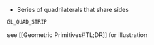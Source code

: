 - Series of quadrilaterals that share sides
```cpp
GL_QUAD_STRIP
```
see [[Geometric Primitives#TL;DR]] for illustration